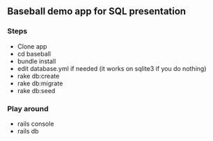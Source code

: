 ## Baseball demo app for SQL presentation

### Steps 

* Clone app
* cd baseball
* bundle install
* edit database.yml if needed (it works on sqlite3 if you do nothing)
* rake db:create
* rake db:migrate
* rake db:seed

### Play around 

* rails console
* rails db